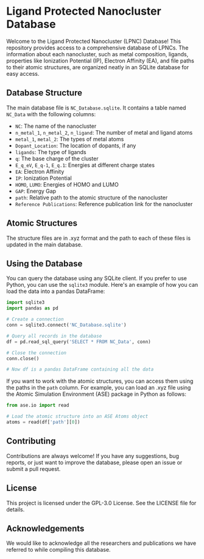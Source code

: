 # Ligand Protected Nanocluster Database

Welcome to the Ligand Protected Nanocluster (LPNC) Database! This repository provides access to a comprehensive database of LPNCs. The information about each nanocluster, such as metal composition, ligands, properties like Ionization Potential (IP), Electron Affinity (EA), and file paths to their atomic structures, are organized neatly in an SQLite database for easy access.

## Database Structure

The main database file is `NC_Database.sqlite`. It contains a table named `NC_Data` with the following columns:

- `NC`: The name of the nanocluster
- `n_metal_1`, `n_metal_2`, `n_ligand`: The number of metal and ligand atoms
- `metal_1`, `metal_2`: The types of metal atoms
- `Dopant_Location`: The location of dopants, if any
- `ligands`: The type of ligands
- `q`: The base charge of the cluster
- `E_q_eV`, `E_q-1`, `E_q.1`: Energies at different charge states
- `EA`: Electron Affinity
- `IP`: Ionization Potential
- `HOMO`, `LUMO`: Energies of HOMO and LUMO
- `GAP`: Energy Gap
- `path`: Relative path to the atomic structure of the nanocluster
- `Reference Publications`: Reference publication link for the nanocluster

## Atomic Structures

The structure files are in .xyz format and the path to each of these files is updated in the main database.

## Using the Database

You can query the database using any SQLite client. If you prefer to use Python, you can use the `sqlite3` module. Here's an example of how you can load the data into a pandas DataFrame:

```python
import sqlite3
import pandas as pd

# Create a connection
conn = sqlite3.connect('NC_Database.sqlite')

# Query all records in the database
df = pd.read_sql_query('SELECT * FROM NC_Data', conn)

# Close the connection
conn.close()

# Now df is a pandas DataFrame containing all the data
```

If you want to work with the atomic structures, you can access them using the paths in the `path` column. For example, you can load an .xyz file using the Atomic Simulation Environment (ASE) package in Python as follows:

```python
from ase.io import read

# Load the atomic structure into an ASE Atoms object
atoms = read(df['path'][0])
```

## Contributing 

Contributions are always welcome! If you have any suggestions, bug reports, or just want to improve the database, please open an issue or submit a pull request.

## License

This project is licensed under the GPL-3.0 License. See the LICENSE file for details.

## Acknowledgements

We would like to acknowledge all the researchers and publications we have referred to while compiling this database.